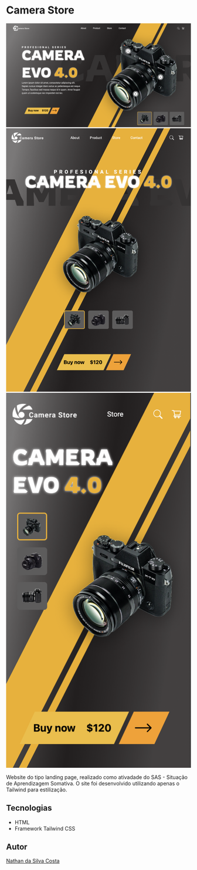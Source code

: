 # Camera Store
![](./img/desktop_preview.png)
![](./img/tablet_preview.png)
![](./img/mobile_preview.png)

Website do tipo landing page, realizado como ativadade do SAS - Situação de Aprendizagem Somativa.
O site foi desenvolvido utilizando apenas o Tailwind para estilização.

## Tecnologias
* HTML
* Framework Tailwind CSS

## Autor
[Nathan da Silva Costa](<https://www.linkedin.com/in/nathandasilvacosta/>)